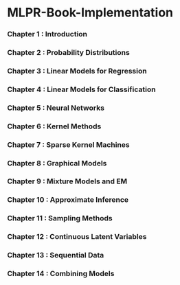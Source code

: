 # MLPR-Book-Implementation

### Chapter 1 : Introduction

### Chapter 2 : Probability Distributions

### Chapter 3 : Linear Models for Regression

### Chapter 4 : Linear Models for Classification 

### Chapter 5 : Neural Networks

### Chapter 6 : Kernel Methods 

### Chapter 7 : Sparse Kernel Machines 

### Chapter 8 : Graphical Models 

### Chapter 9 : Mixture Models and EM

### Chapter 10 : Approximate Inference 

### Chapter 11 : Sampling Methods 

### Chapter 12 : Continuous Latent Variables 

### Chapter 13 : Sequential Data 

### Chapter 14 : Combining Models 
